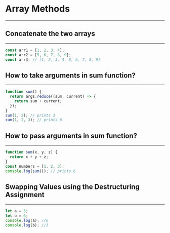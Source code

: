 # Array Methods

---

## Concatenate the two arrays

---

```javascript
const arr1 = [1, 2, 3, 4];
const arr2 = [5, 6, 7, 8, 9];
const arr3; // [1, 2, 3, 4, 5, 6, 7, 8, 9]
```

## How to take arguments in sum function?

---

```javascript
function sum() {
  return args.reduce((sum, current) => {
    return sum + current;
  });
}
sum(1, 2); // prints 3
sum(1, 2, 3); // prints 6
```

## How to pass arguments in sum function?

---

```javascript
function sum(x, y, z) {
  return x + y + z;
}
const numbers = [1, 2, 3];
console.log(sum()); // prints 6
```

## Swapping Values using the Destructuring Assignment

---

```javascript
let a = 3;
let b = 6;
console.log(a); //6
console.log(b); //3
```
